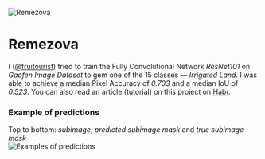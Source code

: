![Remezova](https://user-images.githubusercontent.com/70770455/224114152-86b5ef9f-1a37-49ce-87fe-14031f1bba3f.png)
# Remezova
I ([@fruitourist](https://github.com/fruitourist)) tried to train the Fully Convolutional Network *ResNet101* on *Gaofen Image Dataset* to gem one of the 15 classes — *Irrigated Land*. I was able to achieve a median Pixel Accuracy of *0.703* and a median IoU of *0.523*. You can also read an article (tutorial) on this project on [Habr](https://habr.com/ru/post/721414/).
### Example of predictions
Top to bottom: *subimage*, *predicted subimage mask* and *true subimage mask*  \
![Examples of predictions](https://user-images.githubusercontent.com/70770455/223877951-e1318781-f2d3-46db-af9c-e8aeda4a99b6.png)